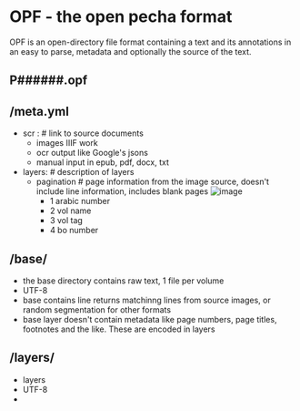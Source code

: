 # OPF - the open pecha format

OPF is an open-directory file format containing a text and its annotations in an easy to parse, metadata and optionally the source of the text. 

## P######.opf

## /meta.yml
- scr : # link to source documents
    - images IIIF work
    - ocr output like Google's jsons
    - manual input in epub, pdf, docx, txt
- layers: # description of layers
    - pagination # page information from the image source, doesn't include line information, includes blank pages
    ![image](https://user-images.githubusercontent.com/17675331/69866208-70a32080-12de-11ea-817d-79a4a57e94fc.png)
        - 1 arabic number
        - 2 vol name
        - 3 vol tag
        - 4 bo number


## /base/
- the base directory contains raw text, 1 file per volume
- UTF-8
- base contains line returns matchinng lines from source images, or random segmentation for other formats
- base layer doesn't contain metadata like page numbers, page titles, footnotes and the like. These are encoded in layers

## /layers/
- layers 
- UTF-8
- 

